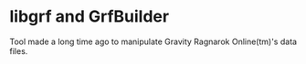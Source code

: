 # libgrf and GrfBuilder

Tool made a long time ago to manipulate Gravity Ragnarok Online(tm)'s data files.


